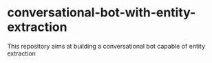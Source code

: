 # conversational-bot-with-entity-extraction
This repository aims at building a conversational bot capable of entity extraction
